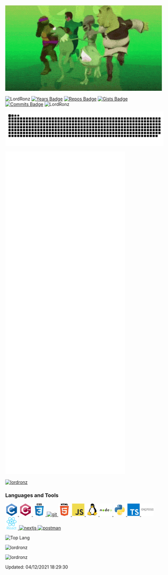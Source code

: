 ![Vibin Greenies](./shrek.gif)

![LordRonz](https://komarev.com/ghpvc/?username=lordronz&label=Profile%20views&color=000000&style=flat-square)
[![Years Badge](https://badges.pufler.dev/years/lordronz)](https://badges.pufler.dev)
[![Repos Badge](https://badges.pufler.dev/repos/lordronz)](https://badges.pufler.dev)
[![Gists Badge](https://badges.pufler.dev/gists/lordronz)](https://badges.pufler.dev)
[![Commits Badge](https://badges.pufler.dev/commits/monthly/lordronz)](https://badges.pufler.dev)
![LordRonz](https://img.shields.io/badge/isAwesome-true-blue?style=flat-square)

![Snek](https://raw.githubusercontent.com/lordronz/lordronz/snek-output/github-contribution-grid-snake.svg)

![Metrics](https://github.com/LordRonz/LordRonz/blob/main/github-metrics.svg)

[![lordronz](https://github-profile-trophy.vercel.app/?username=lordronz&theme=monokai)](https://github.com/ryo-ma/github-profile-trophy)

### Languages and Tools

<p> <a href="https://www.cprogramming.com/" target="_blank"> <img src="https://raw.githubusercontent.com/devicons/devicon/master/icons/c/c-original.svg" alt="c" width="40" height="40"/> </a> <a href="https://www.w3schools.com/cpp/" target="_blank"> <img src="https://raw.githubusercontent.com/devicons/devicon/master/icons/cplusplus/cplusplus-original.svg" alt="cplusplus" width="40" height="40"/> </a> <a href="https://www.w3schools.com/css/" target="_blank"> <img src="https://raw.githubusercontent.com/devicons/devicon/master/icons/css3/css3-original-wordmark.svg" alt="css3" width="40" height="40"/> </a> <a href="https://git-scm.com/" target="_blank"> <img src="https://www.vectorlogo.zone/logos/git-scm/git-scm-icon.svg" alt="git" width="40" height="40"/> </a> <a href="https://www.w3.org/html/" target="_blank"> <img src="https://raw.githubusercontent.com/devicons/devicon/master/icons/html5/html5-original-wordmark.svg" alt="html5" width="40" height="40"/> </a> <a href="https://developer.mozilla.org/en-US/docs/Web/JavaScript" target="_blank"> <img src="https://raw.githubusercontent.com/devicons/devicon/master/icons/javascript/javascript-original.svg" alt="javascript" width="40" height="40"/> </a> <a href="https://www.linux.org/" target="_blank"> <img src="https://raw.githubusercontent.com/devicons/devicon/master/icons/linux/linux-original.svg" alt="linux" width="40" height="40"/> </a> <a href="https://nodejs.org" target="_blank"> <img src="https://raw.githubusercontent.com/devicons/devicon/master/icons/nodejs/nodejs-original-wordmark.svg" alt="nodejs" width="40" height="40"/> </a> <a href="https://www.python.org" target="_blank"> <img src="https://raw.githubusercontent.com/devicons/devicon/master/icons/python/python-original.svg" alt="python" width="40" height="40"/> </a> <a href="https://www.typescriptlang.org/" target="_blank"> <img src="https://raw.githubusercontent.com/devicons/devicon/master/icons/typescript/typescript-original.svg" alt="typescript" width="40" height="40"/> </a> <a href="https://expressjs.com" target="_blank"> <img src="https://raw.githubusercontent.com/devicons/devicon/master/icons/express/express-original-wordmark.svg" alt="express" width="40" height="40"/> </a> <a href="https://reactjs.org/" target="_blank" rel="noreferrer"> <img src="https://raw.githubusercontent.com/devicons/devicon/master/icons/react/react-original-wordmark.svg" alt="react" width="40" height="40"/> </a> <a href="https://nextjs.org/" target="_blank" rel="noreferrer"> <img src="https://cdn.worldvectorlogo.com/logos/nextjs-2.svg" alt="nextjs" width="40" height="40"/> </a>  <a href="https://postman.com" target="_blank"> <img src="https://www.vectorlogo.zone/logos/getpostman/getpostman-icon.svg" alt="postman" width="40" height="40"/> </a> </p>

![Top Lang](https://github-readme-stats.vercel.app/api/top-langs?username=lordronz&show_icons=true&theme=monokai&locale=en&layout=compact&langs_count=10&hide=html,css,vue,cmake)

![lordronz](https://github-readme-stats.vercel.app/api?username=lordronz&show_icons=true&theme=monokai&locale=en)

![lordronz](https://github-readme-streak-stats.herokuapp.com/?user=lordronz&theme=monokai)

Updated: 04/12/2021 18:29:30
